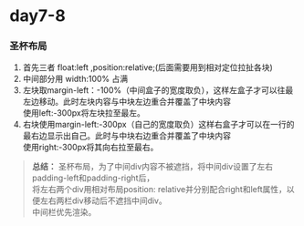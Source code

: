 # day7-8
### 圣杯布局
1. 首先三者 float:left  ,position:relative;(后面需要用到相对定位拉扯各块)  
2. 中间部分用 width:100% 占满
3. 左块取margin-left：-100%（中间盒子的宽度取负），这样左盒子才可以往最左边移动。此时左块内容与中块左边重合并覆盖了中块内容  
  使用left:-300px将左块拉至最左。
4. 右块使用margin-left:-300px（自己的宽度取负）这样右盒子才可以在一行的最右边显示出自己。此时与中块右边重合并覆盖了中块内容  
   使用right:-300px将其向右拉至最右。
> **总结：**  圣杯布局，为了中间div内容不被遮挡，将中间div设置了左右padding-left和padding-right后，  
  将左右两个div用相对布局position: relative并分别配合right和left属性，以便左右两栏div移动后不遮挡中间div。  
  中间栏优先渲染。
